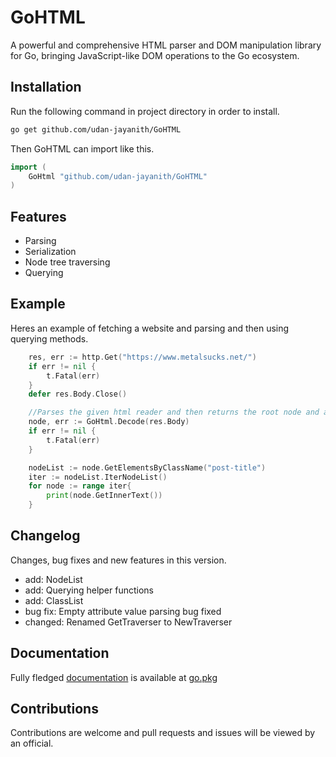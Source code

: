 # GoHTML

A powerful and comprehensive HTML parser and DOM manipulation library for Go, bringing JavaScript-like DOM operations to the Go ecosystem.

## Installation

Run the following command in project directory in order to install.

```bash
go get github.com/udan-jayanith/GoHTML
```

Then GoHTML can import like this.

```go
import (
	GoHtml "github.com/udan-jayanith/GoHTML"
)
```

## Features

- Parsing
- Serialization
- Node tree traversing
- Querying

## Example
Heres an example of fetching a website and parsing and then using querying methods.
```go
	res, err := http.Get("https://www.metalsucks.net/")
	if err != nil {
		t.Fatal(err)
	}
	defer res.Body.Close()

	//Parses the given html reader and then returns the root node and an error.
	node, err := GoHtml.Decode(res.Body)
	if err != nil {
		t.Fatal(err)
	}

	nodeList := node.GetElementsByClassName("post-title")
	iter := nodeList.IterNodeList()
	for node := range iter{
		print(node.GetInnerText())
	}
```

## Changelog

Changes, bug fixes and new features in this version.

- add: NodeList
- add: Querying helper functions
- add: ClassList
- bug fix: Empty attribute value parsing bug fixed
- changed: Renamed GetTraverser to NewTraverser

## Documentation

Fully fledged [documentation](https://pkg.go.dev/github.com/udan-jayanith/GoHTML) is available at [go.pkg](https://pkg.go.dev/)

## Contributions

Contributions are welcome and pull requests and issues will be viewed by an official.
